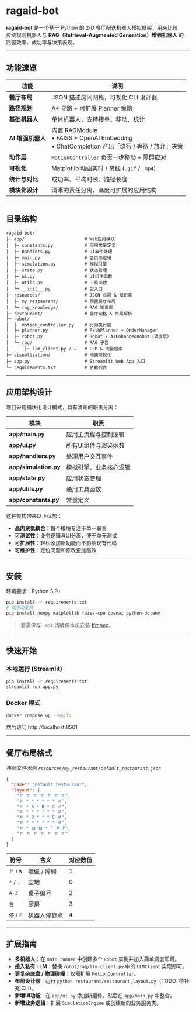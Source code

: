 # ragaid‑bot

**ragaid‑bot** 是一个基于 Python 的 2‑D 餐厅配送机器人模拟框架，用来比较  
传统规则机器人与 **RAG（Retrieval‑Augmented Generation）增强机器人** 的
路径效率、成功率与决策表现。  

---

## 功能速览

| 功能 | 说明 |
|------|------|
| **餐厅布局** | JSON 描述房间网格，可视化 CLI 设计器 |
| **路径规划** | A\* 寻路 + 可扩展 Planner 策略 |
| **基础机器人** | 单体机器人，支持接单、移动、统计 |
| **AI 增强机器人** | 内置 RAGModule<br>• FAISS + OpenAI Embedding<br>• ChatCompletion 产出「绕行 / 等待 / 放弃」决策 |
| **动作层** | `MotionController` 负责一步移动 + 障碍应对 |
| **可视化** | Matplotlib 动画实时 / 离线 (`.gif` / `.mp4`) |
| **统计与对比** | 成功率、平均时长、路径长度 |
| **模块化设计** | 清晰的责任分离，高度可扩展的应用结构 |

---

## 目录结构

```text
ragaid-bot/
├─ app/                       # Web应用模块
│  ├─ constants.py            # 应用常量定义
│  ├─ handlers.py             # UI事件处理
│  ├─ main.py                 # 主页面逻辑
│  ├─ simulation.py           # 模拟引擎
│  ├─ state.py                # 状态管理
│  ├─ ui.py                   # UI组件函数
│  ├─ utils.py                # 工具函数
│  └─ __init__.py             # 包入口
├─ resources/                 # JSON 布局 & 知识库
│  ├─ my_restaurant/          # 预置餐厅布局
│  └─ rag_knowledge/          # RAG 知识库
├─ restaurant/                # 餐厅网格 & 布局解析
├─ robot/
│  ├─ motion_controller.py    # 行为执行层
│  ├─ planner.py              # PathPlanner + OrderManager
│  ├─ robot.py                # Robot / AIEnhancedRobot（调度层）
│  └─ rag/                    # RAG 子包
│      ├─ llm_client.py / …   # LLM & 向量检索
├─ visualization/             # 动画可视化
├─ app.py                     # Streamlit Web App 入口
└─ requirements.txt           # 依赖列表
```

---

## 应用架构设计

项目采用模块化设计模式，具有清晰的职责分离：

| 模块 | 职责 |
|------|------|
| **app/main.py** | 应用主流程与控制逻辑 |
| **app/ui.py** | 所有UI组件与渲染函数 |
| **app/handlers.py** | 处理用户交互事件 |
| **app/simulation.py** | 模拟引擎，业务核心逻辑 | 
| **app/state.py** | 应用状态管理 |
| **app/utils.py** | 通用工具函数 |
| **app/constants.py** | 常量定义 |

这种架构带来以下优势：
- **高内聚低耦合**：每个模块专注于单一职责
- **可测试性**：业务逻辑与UI分离，便于单元测试
- **可扩展性**：轻松添加新功能而不影响现有代码
- **可维护性**：定位问题和修改更加高效

---

## 安装

环境要求：Python 3.9+

```bash
pip install -r requirements.txt
# 或手动安装
pip install numpy matplotlib faiss-cpu openai python-dotenv
```

> 若需保存 `.mp4` 请确保本机安装 [ffmpeg](https://ffmpeg.org)。

---

## 快速开始

### 本地运行 (Streamlit)

```bash
pip install -r requirements.txt
streamlit run app.py
```

### Docker 模式

```bash
docker compose up --build
```

然后访问 http://localhost:8501

---

## 餐厅布局格式

*布局文件示例 `resources/my_restaurant/default_restaurant.json`*

```json
{
  "name": "default_restaurant",
  "layout": [
    "＃ ＃ ＃ ＃ ＃ ＃ ＃",
    "＃ * * * * * * ＃",
    "＃ * A * B * C ＃",
    "＃ * * * * * * ＃",
    "＃ * D * * * E ＃",
    "＃ * * * * * * ＃",
    "＃ * 台 台 * F ＃ P",
    "＃ ＃ ＃ ＃ ＃ ＃ ＃"
  ]
}
```

| 符号 | 含义 | 对应数值 |
|------|------|----------|
| `＃` / `W` | 墙壁 / 障碍 | 1 |
| `*` / `.`  | 空地       | 0 |
| `A‑Z`      | 桌子编号    | 2 |
| `台`       | 厨房       | 3 |
| `停` / `P` | 机器人停靠点 | 4 |

---

## 扩展指南

* **多机器人**：在 `main_runner` 中创建多个 `Robot` 实例并加入简单调度即可。  
* **接入私有 LLM**：替换 `robot/rag/llm_client.py` 中的 `LLMClient` 实现即可。  
* **更复杂底盘 / 物理碰撞**：仅需扩展 `MotionController`。  
* **布局设计器**：运行 `python restaurant/restaurant_layout.py`（TODO: 待补充 CLI）。
* **新增UI功能**：在 `app/ui.py` 添加新组件，然后在 `app/main.py` 中整合。
* **新增业务逻辑**：扩展 `SimulationEngine` 或创建新的业务服务类。
